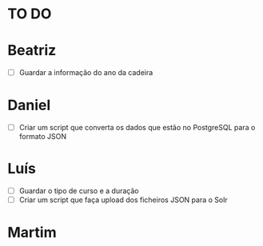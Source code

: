 # TO DO

# Beatriz

- [ ] Guardar a informação do ano da cadeira

# Daniel

- [ ] Criar um script que converta os dados que estão no PostgreSQL para o formato JSON

# Luís

- [ ] Guardar o tipo de curso e a duração
- [ ] Criar um script que faça upload dos ficheiros JSON para o Solr

# Martim

